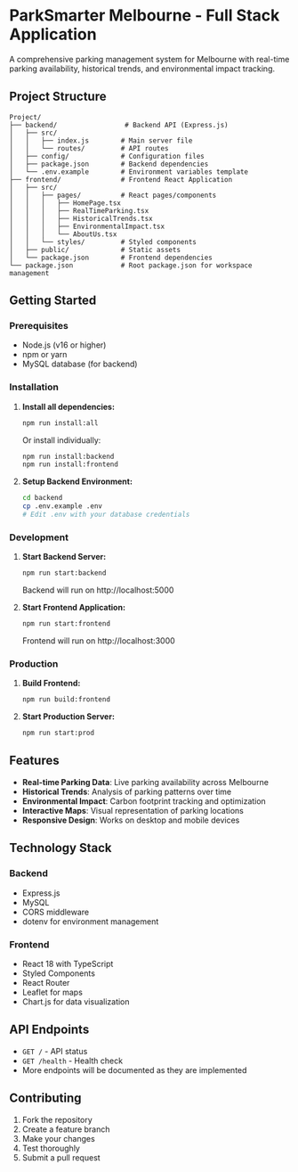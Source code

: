 # ParkSmarter Melbourne - Full Stack Application

A comprehensive parking management system for Melbourne with real-time parking availability, historical trends, and environmental impact tracking.

## Project Structure

```
Project/
├── backend/                 # Backend API (Express.js)
│   ├── src/
│   │   ├── index.js        # Main server file
│   │   └── routes/         # API routes
│   ├── config/             # Configuration files
│   ├── package.json        # Backend dependencies
│   └── .env.example        # Environment variables template
├── frontend/               # Frontend React Application
│   ├── src/
│   │   ├── pages/          # React pages/components
│   │   │   ├── HomePage.tsx
│   │   │   ├── RealTimeParking.tsx
│   │   │   ├── HistoricalTrends.tsx
│   │   │   ├── EnvironmentalImpact.tsx
│   │   │   └── AboutUs.tsx
│   │   └── styles/         # Styled components
│   ├── public/             # Static assets
│   └── package.json        # Frontend dependencies
└── package.json            # Root package.json for workspace management
```

## Getting Started

### Prerequisites
- Node.js (v16 or higher)
- npm or yarn
- MySQL database (for backend)

### Installation

1. **Install all dependencies:**
   ```bash
   npm run install:all
   ```

   Or install individually:
   ```bash
   npm run install:backend
   npm run install:frontend
   ```

2. **Setup Backend Environment:**
   ```bash
   cd backend
   cp .env.example .env
   # Edit .env with your database credentials
   ```

### Development

1. **Start Backend Server:**
   ```bash
   npm run start:backend
   ```
   Backend will run on http://localhost:5000

2. **Start Frontend Application:**
   ```bash
   npm run start:frontend
   ```
   Frontend will run on http://localhost:3000

### Production

1. **Build Frontend:**
   ```bash
   npm run build:frontend
   ```

2. **Start Production Server:**
   ```bash
   npm run start:prod
   ```

## Features

- **Real-time Parking Data**: Live parking availability across Melbourne
- **Historical Trends**: Analysis of parking patterns over time
- **Environmental Impact**: Carbon footprint tracking and optimization
- **Interactive Maps**: Visual representation of parking locations
- **Responsive Design**: Works on desktop and mobile devices

## Technology Stack

### Backend
- Express.js
- MySQL
- CORS middleware
- dotenv for environment management

### Frontend
- React 18 with TypeScript
- Styled Components
- React Router
- Leaflet for maps
- Chart.js for data visualization

## API Endpoints

- `GET /` - API status
- `GET /health` - Health check
- More endpoints will be documented as they are implemented

## Contributing

1. Fork the repository
2. Create a feature branch
3. Make your changes
4. Test thoroughly
5. Submit a pull request